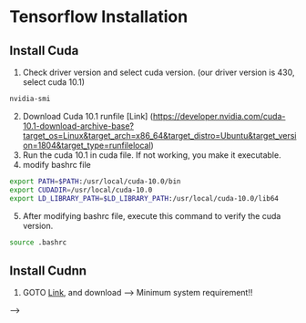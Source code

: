 # Tensorflow Installation

## Install Cuda
1. Check driver version and select cuda version. (our driver version is 430, select cuda 10.1) <br/>
~~~bash
nvidia-smi
~~~
2. Download Cuda 10.1 runfile [Link] (https://developer.nvidia.com/cuda-10.1-download-archive-base?target_os=Linux&target_arch=x86_64&target_distro=Ubuntu&target_version=1804&target_type=runfilelocal)
3. Run the cuda 10.1 in cuda file. If not working, you make it executable.
4. modify bashrc file
~~~bash
export PATH=$PATH:/usr/local/cuda-10.0/bin
export CUDADIR=/usr/local/cuda-10.0
export LD_LIBRARY_PATH=$LD_LIBRARY_PATH:/usr/local/cuda-10.0/lib64
~~~
5. After modifying bashrc file, execute this command to verify the cuda version.
~~~bash
source .bashrc
~~~

## Install Cudnn
1. GOTO [Link](https://developer.nvidia.com/rdp/cudnn-download), and download 
--> Minimum system requirement!!


--> 
